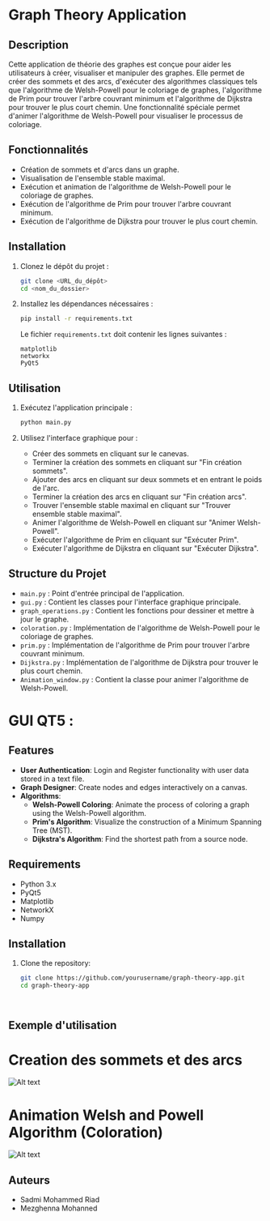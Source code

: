 # Graph Theory Application

## Description

Cette application de théorie des graphes est conçue pour aider les utilisateurs à créer, visualiser et manipuler des graphes. Elle permet de créer des sommets et des arcs, d'exécuter des algorithmes classiques tels que l'algorithme de Welsh-Powell pour le coloriage de graphes, l'algorithme de Prim pour trouver l'arbre couvrant minimum et l'algorithme de Dijkstra pour trouver le plus court chemin. Une fonctionnalité spéciale permet d'animer l'algorithme de Welsh-Powell pour visualiser le processus de coloriage.

## Fonctionnalités

- Création de sommets et d'arcs dans un graphe.
- Visualisation de l'ensemble stable maximal.
- Exécution et animation de l'algorithme de Welsh-Powell pour le coloriage de graphes.
- Exécution de l'algorithme de Prim pour trouver l'arbre couvrant minimum.
- Exécution de l'algorithme de Dijkstra pour trouver le plus court chemin.

## Installation

1. Clonez le dépôt du projet :
    ```sh
    git clone <URL_du_dépôt>
    cd <nom_du_dossier>
    ```

2. Installez les dépendances nécessaires :
    ```sh
    pip install -r requirements.txt
    ```

    Le fichier `requirements.txt` doit contenir les lignes suivantes :
    ```
    matplotlib
    networkx
    PyQt5
    ```

## Utilisation

1. Exécutez l'application principale :
    ```sh
    python main.py
    ```

2. Utilisez l'interface graphique pour :
   - Créer des sommets en cliquant sur le canevas.
   - Terminer la création des sommets en cliquant sur "Fin création sommets".
   - Ajouter des arcs en cliquant sur deux sommets et en entrant le poids de l'arc.
   - Terminer la création des arcs en cliquant sur "Fin création arcs".
   - Trouver l'ensemble stable maximal en cliquant sur "Trouver ensemble stable maximal".
   - Animer l'algorithme de Welsh-Powell en cliquant sur "Animer Welsh-Powell".
   - Exécuter l'algorithme de Prim en cliquant sur "Exécuter Prim".
   - Exécuter l'algorithme de Dijkstra en cliquant sur "Exécuter Dijkstra".

## Structure du Projet

- `main.py` : Point d'entrée principal de l'application.
- `gui.py` : Contient les classes pour l'interface graphique principale.
- `graph_operations.py` : Contient les fonctions pour dessiner et mettre à jour le graphe.
- `coloration.py` : Implémentation de l'algorithme de Welsh-Powell pour le coloriage de graphes.
- `prim.py` : Implémentation de l'algorithme de Prim pour trouver l'arbre couvrant minimum.
- `Dijkstra.py` : Implémentation de l'algorithme de Dijkstra pour trouver le plus court chemin.
- `Animation_window.py` : Contient la classe pour animer l'algorithme de Welsh-Powell.



# GUI QT5 :
## Features

- **User Authentication**: Login and Register functionality with user data stored in a text file.
- **Graph Designer**: Create nodes and edges interactively on a canvas.
- **Algorithms**:
  - **Welsh-Powell Coloring**: Animate the process of coloring a graph using the Welsh-Powell algorithm.
  - **Prim's Algorithm**: Visualize the construction of a Minimum Spanning Tree (MST).
  - **Dijkstra's Algorithm**: Find the shortest path from a source node.

## Requirements

- Python 3.x
- PyQt5
- Matplotlib
- NetworkX
- Numpy

## Installation

1. Clone the repository:

   ```bash
   git clone https://github.com/yourusername/graph-theory-app.git
   cd graph-theory-app




## Exemple d'utilisation

# Creation des sommets et des arcs 
![Alt text](https://github.com/SADMI-Riad/GraphTheoryProject/blob/mohanned/images/GraphExemple1.png)

# Animation Welsh and Powell Algorithm (Coloration)
![Alt text](https://github.com/SADMI-Riad/GraphTheoryProject/blob/mohanned/images/WelshPowell.png)

## Auteurs

- Sadmi Mohammed Riad
- Mezghenna Mohanned



